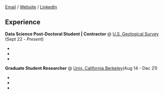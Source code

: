 [Email](maggie.raboin@gmail.com) / [Website](maggieraboin.com) / [LinkedIn](https://www.linkedin.com/in/maggie-raboin-8b0a6822a/)


## Experience

**Data Science Post-Doctoral Student | Contractor** @ [U.S. Geological Survey](https://www.usgs.gov/centers/upper-midwest-environmental-sciences-center) (Sept 22 - *Present*)

+
+
+

**Graduate Student Researcher** @ [Univ. California Berkeley](https://ourenvironment.berkeley.edu/)(Aug 14 - Dec 21)

+
+
+





